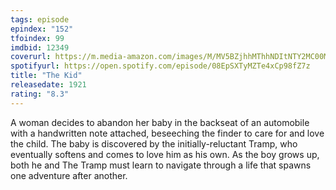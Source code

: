 ```yaml
---
tags: episode
epindex: "152"
tfoindex: 99
imdbid: 12349
coverurl: https://m.media-amazon.com/images/M/MV5BZjhhMThhNDItNTY2MC00MmU1LTliNDEtNDdhZjdlNTY5ZDQ1XkEyXkFqcGdeQXVyNjc1NTYyMjg@._V1_SX202_CR0,0,202,300_.jpg
spotifyurl: https://open.spotify.com/episode/08EpSXTyMZTe4xCp98fZ7z
title: "The Kid"
releasedate: 1921
rating: "8.3"
---
```


A woman decides to abandon her baby in the backseat of an automobile with a handwritten note attached, beseeching the finder to care for and love the child. The baby is discovered by the initially-reluctant Tramp, who eventually softens and comes to love him as his own. As the boy grows up, both he and The Tramp must learn to navigate through a life that spawns one adventure after another.